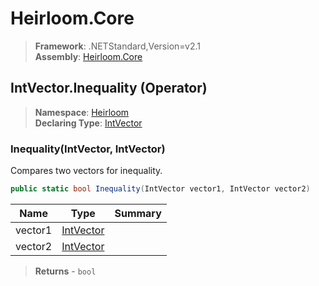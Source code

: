 # Heirloom.Core

> **Framework**: .NETStandard,Version=v2.1  
> **Assembly**: [Heirloom.Core][0]

## IntVector.Inequality (Operator)

> **Namespace**: [Heirloom][0]  
> **Declaring Type**: [IntVector][1]

### Inequality(IntVector, IntVector)

Compares two vectors for inequality.

```cs
public static bool Inequality(IntVector vector1, IntVector vector2)
```

| Name    | Type           | Summary |
|---------|----------------|---------|
| vector1 | [IntVector][1] |         |
| vector2 | [IntVector][1] |         |

> **Returns** - `bool`

[0]: ../../../Heirloom.Core.md
[1]: ../IntVector.md
